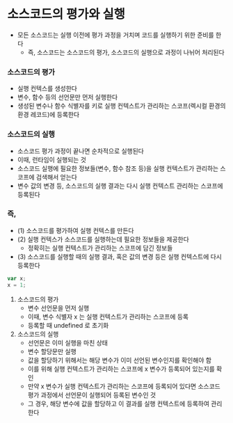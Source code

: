 # 소스코드의 평가와 실행
- 모든 소스코드는 실행 이전에 평가 과정을 거치며 코드를 실행하기 위한 준비를 한다
  - 즉, 소스코드는 소스코드의 평가, 소스코드의 실행으로 과정이 나뉘어 처리된다

### 소스코드의 평가
- 실행 컨텍스를 생성한다
- 변수, 함수 등의 선언문만 먼저 실행한다
- 생성된 변수나 함수 식별자를 키로 실행 컨텍스트가 관리하는 스코프(렉시컬 환경의 환경 레코드)에 등록한다

### 소스코드의 실행
- 소스코드 평가 과정이 끝나면 순차적으로 실행된다
- 이때, 런타임이 실행되는 것
- 소스코드 실행에 필요한 정보들(변수, 함수 참조 등)을 실행 컨텍스트가 관리하는 스코프에 검색해서 얻는다
- 변수 값의 변경 등, 소스코드의 실행 결과는 다시 실행 컨텍스트 관리하는 스코프에 등록된다

### 즉,
- (1) 소스코드를 평가하여 실행 컨텍스를 만든다
- (2) 실행 컨텍스가 소스코드를 실행하는데 필요한 정보들을 제공한다
  - 정확히는 실행 컨텍스트가 관리하는 스코프에 담긴 정보들
- (3) 소스코드를 실행할 때의 실행 결과, 혹은 값의 변경 등은 실행 컨텍스트에 다시 등록한다

```typescript jsx
var x;
x = 1;
```
1. 소스코드의 평가
   - 변수 선언문을 먼저 실행
   - 이때, 변수 식별자 x 는 실행 컨텍스트가 관리하는 스코프에 등록
   - 등록할 때 undefined 로 초기화
2. 소스코드의 실행
   - 선언문은 이미 실행을 마친 상태
   - 변수 할당문만 실행
   - 값을 할당하기 위해서는 해당 변수가 이미 선언된 변수인지를 확인해야 함
   - 이를 위해 실행 컨텍스트가 관리하는 스코프에 x 변수가 등록되어 있는지를 확인
   - 만약 x 변수가 실행 컨텍스트가 관리하는 스코프에 등록되어 있다면 소스코드 평가 과정에서 선언문이 실행되어 등록된 변수인 것
   - 그 경우, 해당 변수에 값을 할당하고 이 결과를 실행 컨텍스트에 등록하여 관리한다